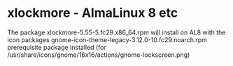 # xlockmore - AlmaLinux 8 etc

The package xlockmore-5.55-5.fc29.x86_64.rpm will install on AL8 with the icon packages gnome-icon-theme-legacy-3.12.0-10.fc29.noarch.rpm prerequisite package installed (for /usr/share/icons/gnome/16x16/actions/gnome-lockscreen.png)

